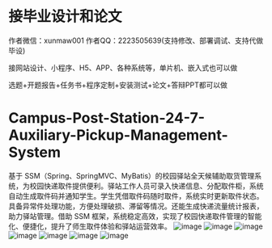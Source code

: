 # 接毕业设计和论文
作者微信：xunmaw001  作者QQ：2223505639(支持修改、部署调试、支持代做毕设)

接网站设计、小程序、H5、APP、各种系统等，单片机、嵌入式也可以做

选题+开题报告+任务书+程序定制+安装测试+论文+答辩PPT都可以做
# Campus-Post-Station-24-7-Auxiliary-Pickup-Management-System
基于 SSM（Spring、SpringMVC、MyBatis）的校园驿站全天候辅助取货管理系统，为校园快递取件提供便利。驿站工作人员可录入快递信息、分配取件柜，系统自动生成取件码并通知学生。学生凭借取件码随时取件，系统实时更新取件状态。具备异常件处理功能，方便处理破损、滞留等情况。还能生成快递流量统计报表，助力驿站管理。借助 SSM 框架，系统稳定高效，实现了校园快递取件管理的智能化、便捷化，提升了师生取件体验和驿站运营效率。 
![image](https://github.com/user-attachments/assets/2e3e3d96-a972-4bdd-9c6b-fc9cb738e256)
![image](https://github.com/user-attachments/assets/0ce2e227-84d9-4a13-803d-1c64fca3c49f)
![image](https://github.com/user-attachments/assets/b91f1fec-89a0-4002-84d7-aa37c9652914)
![image](https://github.com/user-attachments/assets/6a5f6e25-bbcd-4d39-b866-5755f876d03d)
![image](https://github.com/user-attachments/assets/a7aaeec8-1721-4edd-845f-11753a5c48fe)
![image](https://github.com/user-attachments/assets/45b9be9d-d4b5-4de5-a111-f0bbad520c32)
![image](https://github.com/user-attachments/assets/5a8266de-7ee3-40c0-bb0d-4b0d5445ef5a)

